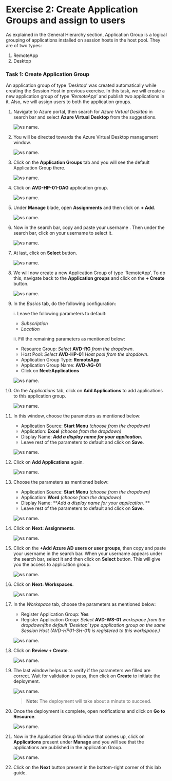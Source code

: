# Exercise 2: Create Application Groups and assign to users

As explained in the General Hierarchy section, Application Group is a logical grouping of applications installed on session hosts in the host pool. They are of two types: 

1. RemoteApp 
2. Desktop 

### **Task 1: Create Application Group**

An application group of type ‘Desktop’ was created automatically while creating the Session Host in previous exercise. In this task, we will create a new application group of type ‘*RemoteApp*’ and publish two applications in it. Also, we will assign users to both the application groups.

1. Navigate to Azure portal, then search for *Azure Virtual Desktop* in search bar and select **Azure Virtual Desktop** from the suggestions.

   ![ws name.](media/w1.png)

2. You will be directed towards the Azure Virtual Desktop management window.  

   ![ws name.](media/64.png)

3. Click on the **Application Groups** tab and you will see the default Application Group there. 

   ![ws name.](media/wvd2.png)
   
4. Click on **AVD-HP-01-DAG** application group.

   ![ws name.](media/91.png)
      
5. Under **Manage** blade, open **Assignments** and then click on **+ Add**. 

   ![ws name.](media/w4.png)   
 
6. Now in the search bar, copy and paste your username **<inject key="AzureAdUserEmail" />**. Then under the search bar, click on your username to select it.

   ![ws name.](media/w7.png)
   
7. At last, click on **Select** button. 
 
   ![ws name.](media/w6.png) 
 
8. We will now create a new Application Group of type ‘RemoteApp’. To do this, navigate back to the **Application groups** and click on the **+ Create** button. 

   ![ws name.](media/wvd3.png)

9. In the *Basics* tab, do the following configuration: 

   i. Leave the following parameters to default:
   
      - *Subscription*
      - *Location*
         
   ii. Fill the remaining parameters as mentioned below:  
   
      - Resource Group: *Select* **AVD-RG** *from the dropdown*.
      - Host Pool: *Select* **AVD-HP-01** *Host pool from the dropdown*.
      - Application Group Type: **RemoteApp** 
      - Application Group Name: **AVD-AG-01**
      - Click on **Next:Applications**

      ![ws name.](media/uiupdate03.png)

10. On the *Applications* tab, click on **Add Applications** to add applications to this application group.

    ![ws name.](media/ag1.png)

11. In this window, choose the parameters as mentioned below: 

    - Application Source: **Start Menu** *(choose from the dropdown)*  
    - Application: **Excel** *(choose from the dropdown)* 
    - Display Name: **_Add a display name for your application._**
    - Leave rest of the parameters to default and click on **Save**.
   
    ![ws name.](media/excelapp-01.png)
 
12. Click on **Add Applications** again. 

    ![ws name.](media/ag2.png)

13. Choose the parameters as mentioned below: 

    - Application Source: **Start Menu** *(choose from the dropdown)*   
    - Application: **Word** *(choose from the dropdown)*
    - Display Name: **_Add a display name for your application._ **
    - Leave rest of the parameters to default and click on **Save**.  
   
    ![ws name.](media/wordapp-01.png)

14. Click on **Next: Assignments**.

    ![ws name.](media/ag3.png)

15. Click on the **+Add Azure AD users or user groups**, then copy and paste your username **<inject key="AzureAdUserEmail" />** in the search bar. When your username appears under the search bar, select it and then click on **Select** button. This will give you the access to application group.
 
    ![ws name.](media/ag5.png)

16. Click on **Next: Workspaces**.

    ![ws name.](media/ag6.png)

17. In the *Workspace* tab, choose the parameters as mentioned below:  

    - Register Application Group: **Yes**
    - Register Application Group: _Select_ **AVD-WS-01** _workspace from the dropdown(the default ‘Desktop’ type application group on the same Session Host *(AVD-HP01-SH-01)* is registered to this workspace.)_

    ![ws name.](media/ag7.png)

18. Click on **Review + Create**.

    ![ws name.](media/review.png)

19. The last window helps us to verify if the parameters we filled are correct. Wait for validation to pass, then click on **Create** to initiate the deployment. 

    ![ws name.](media/80.png)

    >**Note:** The deployment will take about a minute to succeed.

20. Once the deployment is complete, open notifications and click on **Go to Resource**. 

    ![ws name.](media/81.png)

21. Now in the Application Group Window that comes up, click on **Applications** present under **Manage** and you will see that the applications are published in the application Group. 

    ![ws name.](media/uiupdate04.png)

22. Click on the **Next** button present in the bottom-right corner of this lab guide. 
